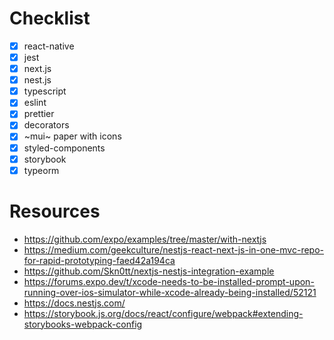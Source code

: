 # Checklist

- [x] react-native
- [x] jest
- [x] next.js
- [x] nest.js
- [x] typescript
- [x] eslint
- [x] prettier
- [x] decorators
- [x] ~mui~ paper with icons
- [x] styled-components
- [x] storybook
- [x] typeorm

# Resources

* https://github.com/expo/examples/tree/master/with-nextjs
* https://medium.com/geekculture/nestjs-react-next-js-in-one-mvc-repo-for-rapid-prototyping-faed42a194ca
* https://github.com/Skn0tt/nextjs-nestjs-integration-example
* https://forums.expo.dev/t/xcode-needs-to-be-installed-prompt-upon-running-over-ios-simulator-while-xcode-already-being-installed/52121
* https://docs.nestjs.com/
* https://storybook.js.org/docs/react/configure/webpack#extending-storybooks-webpack-config